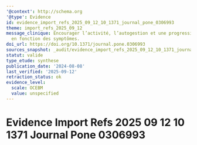 ```yaml
---
'@context': http://schema.org
'@type': Evidence
id: evidence_import_refs_2025_09_12_10_1371_journal_pone_0306993
theme: import_refs_2025_09_12
message_clinique: Encourager l’activité, l’autogestion et une progression graduée
  en fonction des symptômes.
doi_url: https://doi.org/10.1371/journal.pone.0306993
sources_snapshot: _audit/evidence_import_refs_2025_09_12_10_1371_journal_pone_0306993.json
statut: valide
type_etude: synthese
publication_date: '2024-08-08'
last_verified: '2025-09-12'
retraction_status: ok
evidence_level:
  scale: OCEBM
  value: unspecified
---
```

# Evidence Import Refs 2025 09 12 10 1371 Journal Pone 0306993

